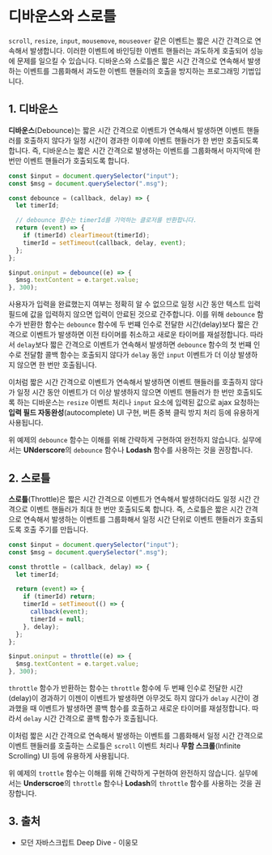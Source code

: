 # 디바운스와 스로틀

`scroll`, `resize`, `input`, `mousemove`, `mouseover` 같은 이벤트는 짧은 시간 간격으로 연속해서 발생합니다. 이러한 이벤트에 바인딩한 이벤트 핸들러는 과도하게 호출되어 성능에 문제를 일으킬 수 있습니다. 디바운스와 스로틀은 짧은 시간 간격으로 연속해서 발생하는 이벤트를 그룹화해서 과도한 이벤트 핸들러의 호출을 방지하는 프로그래밍 기법입니다.

## 1. 디바운스

**디바운스**(Debounce)는 짧은 시간 간격으로 이벤트가 연속해서 발생하면 이벤트 핸들러를 호출하지 않다가 일정 시간이 경과한 이후에 이벤트 핸들러가 한 번만 호출되도록 합니다. 즉, 디바운스는 짧은 시간 간격으로 발생하는 이벤트를 그룹화해서 마지막에 한 번만 이벤트 핸들러가 호출되도록 합니다.

```javascript
const $input = document.querySelector("input");
const $msg = document.querySelector(".msg");

const debounce = (callback, delay) => {
  let timerId;

  // debounce 함수는 timerId를 기억하는 클로저를 반환합니다.
  return (event) => {
    if (timerId) clearTimeout(timerId);
    timerId = setTimeout(callback, delay, event);
  };
};

$input.oninput = debounce((e) => {
  $msg.textContent = e.target.value;
}, 300);
```

사용자가 입력을 완료했는지 여부는 정확히 알 수 없으므로 일정 시간 동안 텍스트 입력 필드에 값을 입력하지 않으면 입력이 안료된 것으로 간주합니다. 이를 위해 `debounce` 함수가 반환한 함수는 `debounce` 함수에 두 번쨰 인수로 전달한 시간(delay)보다 짧은 간격으로 이벤트가 발생하면 이전 타이머를 취소하고 새로운 타이머를 재설정합니다. 따라서 `delay`보다 짧은 간격으로 이벤트가 연속해서 발생하면 `debounce` 함수의 첫 번쨰 인수로 전달함 콜백 함수는 호출되지 않다가 `delay` 동안 `input` 이벤트가 더 이상 발생하지 않으면 한 번만 호출됩니다.

이처럼 짧은 시간 간격으로 이벤트가 연속해서 발생하면 이벤트 핸들러를 호출하지 않다가 일정 시간 동안 이벤트가 더 이상 발생하지 않으면 이벤트 핸들러가 한 번만 호출되도록 하는 디바운스는 `resize` 이벤트 처리나 `input` 요소에 입력된 값으로 ajax 요청하는 **입력 필드 자동완성**(autocomplete) UI 구현, 버튼 중복 클릭 방지 처리 등에 유용하게 사용됩니다.

위 예제의 `debounce` 함수는 이해를 위해 간략하게 구현하여 완전하지 않습니다. 실무에서는 **UNderscore**의 `debounce` 함수나 **Lodash** 함수를 사용하는 것을 권장합니다.

## 2. 스로틀

**스로틀**(Throttle)은 짧은 시간 간격으로 이벤트가 연속해서 발생하더라도 일정 시간 간격으로 이벤트 핸들러가 최대 한 번만 호출되도록 합니다. 즉, 스로틀은 짧은 시간 간격으로 연속해서 발생하는 이벤트를 그룹화해서 일정 시간 단위로 이벤트 핸들러가 호출되도록 호출 주기를 만듭니다.

```javascript
const $input = document.querySelector("input");
const $msg = document.querySelector(".msg");

const throttle = (callback, delay) => {
  let timerId;

  return (event) => {
    if (timerId) return;
    timerId = setTimeout(() => {
      callback(event);
      timerId = null;
    }, delay);
  };
};

$input.oninput = throttle((e) => {
  $msg.textContent = e.target.value;
}, 300);
```

`throttle` 함수가 반환하는 함수는 `throttle` 함수에 두 번째 인수로 전달한 시간(delay)이 경과하기 이젠이 이벤트가 발생하면 아무것도 하지 않다가 `delay` 시간이 경과했을 때 이벤트가 발생하면 콜백 함수를 호출하고 새로운 타이머를 재설정합니다. 따라서 `delay` 시간 간격으로 콜백 함수가 호출됩니다.

이처럼 짧은 시간 간격으로 연속해서 발생하는 이벤트를 그룹화해서 일정 시간 간격으로 이벤트 핸들러를 호출하는 스로틀은 `scroll` 이벤트 처리나 **무함 스크롤**(Infinite Scrolling) UI 등에 유용하게 사용됩니다.

위 예제의 `trottle` 함수는 이해를 위해 간략하게 구현하여 완전하지 않습니다. 실무에서는 **Underscroe**의 `throttle` 함수나 **Lodash**의 `throttle` 함수를 사용하는 것을 권장합니다.

## 3. 출처

- 모던 자바스크립트 Deep Dive - 이웅모
